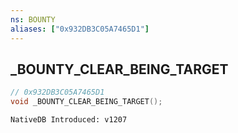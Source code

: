 ```yaml
---
ns: BOUNTY
aliases: ["0x932DB3C05A7465D1"]
---
```

## _BOUNTY_CLEAR_BEING_TARGET

```c
// 0x932DB3C05A7465D1
void _BOUNTY_CLEAR_BEING_TARGET();
```

```
NativeDB Introduced: v1207
```


